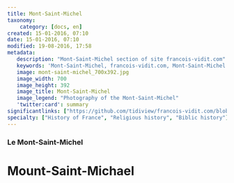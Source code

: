 ```yaml
---
title: Mont-Saint-Michel
taxonomy:
    category: [docs, en]
created: 15-01-2016, 07:10
date: 15-01-2016, 07:10
modified: 19-08-2016, 17:58
metadata:
   description: "Mont-Saint-Michel section of site francois-vidit.com"
   keywords: 'Mont-Saint-Michel, francois-vidit.com, Mont-Saint-Michel section'
   image: mont-saint-michel_700x392.jpg
   image_width: 700
   image_height: 392
   image_title: Mont-Saint-Michel
   image_legend: "Photography of the Mont-Saint-Michel"
   'twitter:card': summary
significantlinks: ["https://github.com/tidiview/francois-vidit.com/blob/develop/user/sites/docs/pages/01.reference/04.mont-saint-michel/chapter.en.md"]
specialty: ["History of France", "Religious history", "Biblic history"]
---
```

### Le Mont-Saint-Michel

# Mount-Saint-Michael